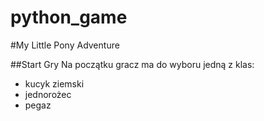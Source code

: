 # python_game
#My Little Pony Adventure

##Start Gry
Na początku gracz ma do wyboru jedną z klas:
- kucyk ziemski
- jednorożec 
- pegaz